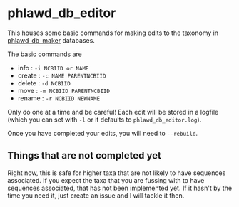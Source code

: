 # phlawd_db_editor

This houses some basic commands for making edits to the taxonomy in [phlawd_db_maker](https://github.com/blackrim/phlawd_db_maker) databases.

The basic commands are

- info   : `-i NCBIID or NAME`
- create : `-c NAME PARENTNCBIID`
- delete : `-d NCBIID`
- move   : `-m NCBIID PARENTNCBIID`
- rename : `-r NCBIID NEWNAME`

Only do one at a time and be careful! Each edit will be stored in a logfile (which you can set with `-l` or it defaults to `phlawd_db_editor.log`).

Once you have completed your edits, you will need to `--rebuild`. 

## Things that are not completed yet

Right now, this is safe for higher taxa that are not likely to have sequences associated. If you expect the taxa that you are fussing with to have sequences associated, that has not been implemented yet. If it hasn't by the time you need it, just create an issue and I will tackle it then.